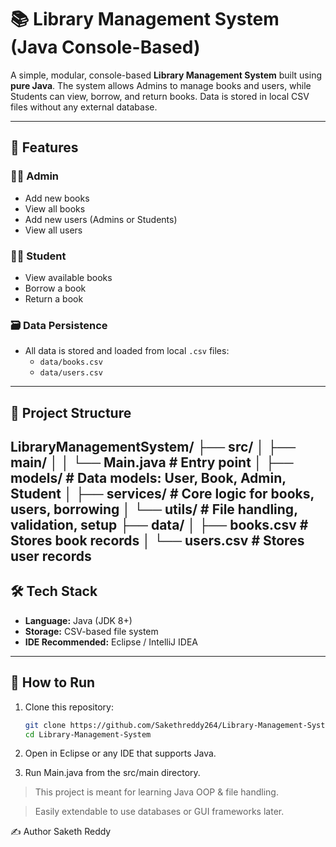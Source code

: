 # 📚 Library Management System (Java Console-Based)

A simple, modular, console-based **Library Management System** built using **pure Java**. The system allows Admins to manage books and users, while Students can view, borrow, and return books. Data is stored in local CSV files without any external database.

---

## 🚀 Features

### 👨‍🏫 Admin
- Add new books
- View all books
- Add new users (Admins or Students)
- View all users

### 👩‍🎓 Student
- View available books
- Borrow a book
- Return a book

### 🗃️ Data Persistence
- All data is stored and loaded from local `.csv` files:
  - `data/books.csv`
  - `data/users.csv`

---

## 🧱 Project Structure

LibraryManagementSystem/
├── src/
│ ├── main/
│ │ └── Main.java # Entry point
│ ├── models/ # Data models: User, Book, Admin, Student
│ ├── services/ # Core logic for books, users, borrowing
│ └── utils/ # File handling, validation, setup
├── data/
│ ├── books.csv # Stores book records
│ └── users.csv # Stores user records
---

## 🛠️ Tech Stack

- **Language:** Java (JDK 8+)
- **Storage:** CSV-based file system
- **IDE Recommended:** Eclipse / IntelliJ IDEA

---

## 🧪 How to Run

1. Clone this repository:
   ```bash
   git clone https://github.com/Sakethreddy264/Library-Management-System.git
   cd Library-Management-System
2. Open in Eclipse or any IDE that supports Java.

3. Run Main.java from the src/main directory.

>This project is meant for learning Java OOP & file handling.

>Easily extendable to use databases or GUI frameworks later.


✍️ Author
Saketh Reddy
